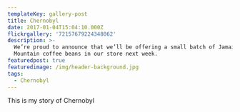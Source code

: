 ```yaml
---
templateKey: gallery-post
title: Chernobyl
date: 2017-01-04T15:04:10.000Z
flickrgallery: '72157679224348062'
description: >-
  We’re proud to announce that we’ll be offering a small batch of Jamaica Blue
  Mountain coffee beans in our store next week.
featuredpost: true
featuredimage: /img/header-background.jpg
tags:
  - Chernobyl
---
```

This is my story of Chernobyl
